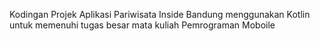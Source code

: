 Kodingan Projek Aplikasi Pariwisata Inside Bandung menggunakan Kotlin untuk memenuhi tugas besar mata kuliah Pemrograman Moboile
